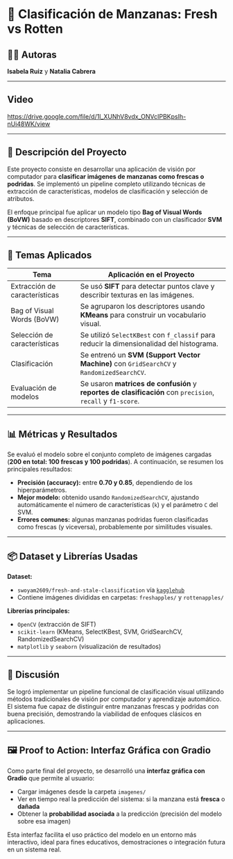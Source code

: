 
# 🍎 Clasificación de Manzanas: Fresh vs Rotten

## 👩‍💻 Autoras
**Isabela Ruiz** y **Natalia Cabrera**

---

## Video

https://drive.google.com/file/d/1l_XUNhV8vdx_ONVcIPBKpsIh-nUi48WK/view

---

## 🎯 Descripción del Proyecto

Este proyecto consiste en desarrollar una aplicación de visión por computador para **clasificar imágenes de manzanas como frescas o podridas**. Se implementó un pipeline completo utilizando técnicas de extracción de características, modelos de clasificación y selección de atributos.

El enfoque principal fue aplicar un modelo tipo **Bag of Visual Words (BoVW)** basado en descriptores **SIFT**, combinado con un clasificador **SVM** y técnicas de selección de características.

---

## 🧠 Temas Aplicados

| Tema                          | Aplicación en el Proyecto                                               |
|------------------------------|--------------------------------------------------------------------------|
| Extracción de características | Se usó **SIFT** para detectar puntos clave y describir texturas en las imágenes. |
| Bag of Visual Words (BoVW)   | Se agruparon los descriptores usando **KMeans** para construir un vocabulario visual. |
| Selección de características | Se utilizó `SelectKBest` con `f_classif` para reducir la dimensionalidad del histograma. |
| Clasificación                | Se entrenó un **SVM (Support Vector Machine)** con `GridSearchCV` y `RandomizedSearchCV`. |
| Evaluación de modelos        | Se usaron **matrices de confusión** y **reportes de clasificación** con `precision`, `recall` y `f1-score`. |

---

## 📊 Métricas y Resultados

Se evaluó el modelo sobre el conjunto completo de imágenes cargadas (**200 en total: 100 frescas y 100 podridas**). A continuación, se resumen los principales resultados:

- **Precisión (accuracy):** entre **0.70 y 0.85**, dependiendo de los hiperparámetros.
- **Mejor modelo:** obtenido usando `RandomizedSearchCV`, ajustando automáticamente el número de características (`k`) y el parámetro `C` del SVM.
- **Errores comunes:** algunas manzanas podridas fueron clasificadas como frescas (y viceversa), probablemente por similitudes visuales.

---

## 📦 Dataset y Librerías Usadas

**Dataset:**
- `swoyam2609/fresh-and-stale-classification` vía [`kagglehub`](https://github.com/mohithsudev/kagglehub)
- Contiene imágenes divididas en carpetas: `freshapples/` y `rottenapples/`

**Librerías principales:**
- `OpenCV` (extracción de SIFT)
- `scikit-learn` (KMeans, SelectKBest, SVM, GridSearchCV, RandomizedSearchCV)
- `matplotlib` y `seaborn` (visualización de resultados)

---

## 💬 Discusión

Se logró implementar un pipeline funcional de clasificación visual utilizando métodos tradicionales de visión por computador y aprendizaje automático. El sistema fue capaz de distinguir entre manzanas frescas y podridas con buena precisión, demostrando la viabilidad de enfoques clásicos en aplicaciones.


---

## 🖼️ Proof to Action: Interfaz Gráfica con Gradio

Como parte final del proyecto, se desarrolló una **interfaz gráfica con Gradio** que permite al usuario:

- Cargar imágenes desde la carpeta `imagenes/`
- Ver en tiempo real la predicción del sistema: si la manzana está **fresca** o **dañada**
- Obtener la **probabilidad asociada** a la predicción (precisión del modelo sobre esa imagen)

Esta interfaz facilita el uso práctico del modelo en un entorno más interactivo, ideal para fines educativos, demostraciones o integración futura en un sistema real.

